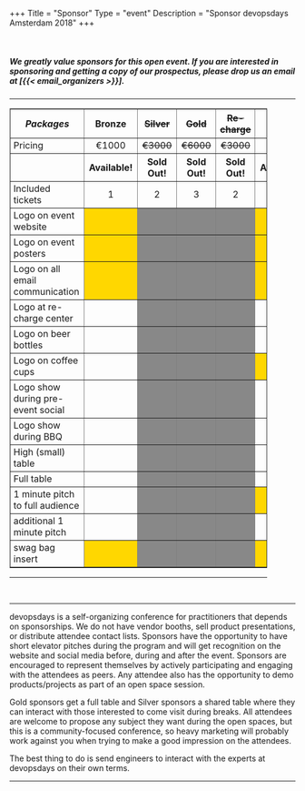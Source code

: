 +++
Title = "Sponsor"
Type = "event"
Description = "Sponsor devopsdays Amsterdam 2018"
+++

<br>
<h5>
<p>We greatly value sponsors for this open event.  If you are interested in sponsoring and getting a copy of our prospectus, please drop us an email at [{{< email_organizers >}}].</p>
</h5>
<hr>
<div style="width:90%" align="center">
  <table border=1>
    <tr>
      <th style="width: 64%; padding: 5px"><i>Packages</i></th>
      <th style="width: 8%; padding: 5px"><center>Bronze</center></th>
      <th style="width: 8%; padding: 5px"><center><strike>Silver</strike></center></th>
      <th style="width: 8%; padding: 5px"><center><strike>Gold</strike></center></th>
      <th style="width: 8%; padding: 5px"><center><strike>Re-charge</strike></center></th>
      <th style="width: 8%; padding: 5px"><center>Coffee</center></th>
      <th style="width: 8%; padding: 5px"><center>Pre-event</center></th>
      <th style="width: 8%; padding: 5px"><center><strike>Beer</strike></center></th>
      <th style="width: 8%; padding: 5px"><center>BBQ</center></th>
    </tr>
    <tr>
      <td style="padding-left: 5px">Pricing</td>
      <td><center>€1000</center></td>
      <td><center><strike>€3000</strike></center></td>
      <td><center><strike>€6000</strike></center></td>
      <td><center><strike>€3000</strike></center></td>
      <td><center>€8500</center></td>
      <td><center>€8000</center></td>
      <td><center><strike>€10000</strike></center></td>
      <td><center>€12000</center></td>
    </tr>
    <tr>
      <td style="padding-left: 5px">&nbsp;</td>
      <th><center>Available!</center></th>
      <th><center>Sold Out!</center></th>
      <th><center>Sold Out!</center></th>
      <th><center>Sold Out!</center></th>
      <th><center>Available!</center></th>
      <th><center>Available!</center></th>
      <th><center>Sold Out!</center></th>
      <th><center>Available!</center></th>
    </tr>
    <tr>
      <td style="padding-left: 5px">Included tickets</td>
      <td><center>1</center></td>
      <td><center>2</center></td>
      <td><center>3</center></td>
      <td><center>2</center></td>
      <td><center>2</center></td>
      <td><center>3</center></td>
      <td><center>3</center></td>
      <td><center>3</center></td>
    </tr>
    <tr>
      <td style="padding-left: 5px">Logo on event website</td>
      <td bgcolor="gold"><center>&nbsp;</center></td>
      <td bgcolor="#888888"><center>&nbsp;</center></td>
      <td bgcolor="#888888"><center>&nbsp;</center></td>
      <td bgcolor="#888888"><center>&nbsp;</center></td>
      <td bgcolor="gold"><center>&nbsp;</center></td>
      <td bgcolor="gold"><center>&nbsp;</center></td>
      <td bgcolor="#888888"><center>&nbsp;</center></td>
      <td bgcolor="gold"><center>&nbsp;</center></td>
    </tr>
    <tr>
      <td style="padding-left: 5px">Logo on event posters</td>
      <td bgcolor="gold"><center>&nbsp;</center></td>
      <td bgcolor="#888888"><center>&nbsp;</center></td>
      <td bgcolor="#888888"><center>&nbsp;</center></td>
      <td bgcolor="#888888"><center>&nbsp;</center></td>
      <td bgcolor="gold"><center>&nbsp;</center></td>
      <td bgcolor="gold"><center>&nbsp;</center></td>
      <td bgcolor="#888888"><center>&nbsp;</center></td>
      <td bgcolor="gold"><center>&nbsp;</center></td>
    </tr>
    <tr>
      <td style="padding-left: 5px">Logo on all email communication</td>
      <td bgcolor="gold"><center>&nbsp;</center></td>
      <td bgcolor="#888888"><center>&nbsp;</center></td>
      <td bgcolor="#888888"><center>&nbsp;</center></td>
      <td bgcolor="#888888"><center>&nbsp;</center></td>
      <td bgcolor="gold"><center>&nbsp;</center></td>
      <td bgcolor="gold"><center>&nbsp;</center></td>
      <td bgcolor="#888888"><center>&nbsp;</center></td>
      <td bgcolor="gold"><center>&nbsp;</center></td>
    </tr>
    <tr>
      <td style="padding-left: 5px">Logo at re-charge center</td>
      <td><center>&nbsp;</center></td>
      <td bgcolor="#888888"><center>&nbsp;</center></td>
      <td bgcolor="#888888"><center>&nbsp;</center></td>
      <td bgcolor="#888888"><center>&nbsp;</center></td>
      <td><center>&nbsp;</center></td>
      <td><center>&nbsp;</center></td>
      <td bgcolor="#888888"><center>&nbsp;</center></td>
      <td><center>&nbsp;</center></td>
    </tr>
    <tr>
      <td style="padding-left: 5px">Logo on beer bottles</td>
      <td><center>&nbsp;</center></td>
      <td bgcolor="#888888"><center>&nbsp;</center></td>
      <td bgcolor="#888888"><center>&nbsp;</center></td>
      <td bgcolor="#888888"><center>&nbsp;</center></td>
      <td><center>&nbsp;</center></td>
      <td><center>&nbsp;</center></td>
      <td bgcolor="#888888"><center>&nbsp;</center></td>
      <td><center>&nbsp;</center></td>
    </tr>
    <tr>
      <td style="padding-left: 5px">Logo on coffee cups</td>
      <td><center>&nbsp;</center></td>
      <td bgcolor="#888888"><center>&nbsp;</center></td>
      <td bgcolor="#888888"><center>&nbsp;</center></td>
      <td bgcolor="#888888"><center>&nbsp;</center></td>
      <td bgcolor="gold"><center>&nbsp;</center></td>
      <td><center>&nbsp;</center></td>
      <td bgcolor="#888888"><center>&nbsp;</center></td>
      <td><center>&nbsp;</center></td>
    </tr>
    <tr>
      <td style="padding-left: 5px">Logo show during pre-event social</td>
      <td><center>&nbsp;</center></td>
      <td bgcolor="#888888"><center>&nbsp;</center></td>
      <td bgcolor="#888888"><center>&nbsp;</center></td>
      <td bgcolor="#888888"><center>&nbsp;</center></td>
      <td><center>&nbsp;</center></td>
      <td bgcolor="gold"><center>&nbsp;</center></td>
      <td bgcolor="#888888"><center>&nbsp;</center></td>
      <td><center>&nbsp;</center></td>
    </tr>
    <tr>
      <td style="padding-left: 5px">Logo show during BBQ</td>
      <td><center>&nbsp;</center></td>
      <td bgcolor="#888888"><center>&nbsp;</center></td>
      <td bgcolor="#888888"><center>&nbsp;</center></td>
      <td bgcolor="#888888"><center>&nbsp;</center></td>
      <td><center>&nbsp;</center></td>
      <td><center>&nbsp;</center></td>
      <td bgcolor="#888888"><center>&nbsp;</center></td>
      <td bgcolor="gold"><center>&nbsp;</center></td>
    </tr>
    <tr>
      <td style="padding-left: 5px">High (small) table</td>
      <td><center>&nbsp;</center></td>
      <td bgcolor="#888888"><center>&nbsp;</center></td>
      <td bgcolor="#888888"><center>&nbsp;</center></td>
      <td bgcolor="#888888"><center>&nbsp;</center></td>
      <td><center>&nbsp;</center></td>
      <td><center>&nbsp;</center></td>
      <td bgcolor="#888888"><center>&nbsp;</center></td>
      <td><center>&nbsp;</center></td>
    </tr>
    <tr>
      <td style="padding-left: 5px">Full table</td>
      <td><center>&nbsp;</center></td>
      <td bgcolor="#888888"><center>&nbsp;</center></td>
      <td bgcolor="#888888"><center>&nbsp;</center></td>
      <td bgcolor="#888888"><center>&nbsp;</center></td>
      <td><center>&nbsp;</center></td>
      <td bgcolor="gold"><center>&nbsp;</center></td>
      <td bgcolor="#888888"><center>&nbsp;</center></td>
      <td bgcolor="gold"><center>&nbsp;</center></td>
    </tr>
    <tr>
      <td style="padding-left: 5px">1 minute pitch to full audience</td>
      <td><center>&nbsp;</center></td>
      <td bgcolor="#888888"><center>&nbsp;</center></td>
      <td bgcolor="#888888"><center>&nbsp;</center></td>
      <td bgcolor="#888888"><center>&nbsp;</center></td>
      <td bgcolor="gold"><center>&nbsp;</center></td>
      <td bgcolor="gold"><center>&nbsp;</center></td>
      <td bgcolor="#888888"><center>&nbsp;</center></td>
      <td bgcolor="gold"><center>&nbsp;</center></td>
    </tr>
    <tr>
      <td style="padding-left: 5px">additional 1 minute pitch</td>
      <td><center>&nbsp;</center></td>
      <td bgcolor="#888888"><center>&nbsp;</center></td>
      <td bgcolor="#888888"><center>&nbsp;</center></td>
      <td bgcolor="#888888"><center>&nbsp;</center></td>
      <td><center>&nbsp;</center></td>
      <td><center>&nbsp;</center></td>
      <td bgcolor="#888888"><center>&nbsp;</center></td>
      <td bgcolor="gold"><center>&nbsp;</center></td>
    </tr>
    <tr>
      <td style="padding-left: 5px">swag bag insert</td>
      <td bgcolor="gold"><center>&nbsp;</center></td>
      <td bgcolor="#888888"><center>&nbsp;</center></td>
      <td bgcolor="#888888"><center>&nbsp;</center></td>
      <td bgcolor="#888888"><center>&nbsp;</center></td>
      <td bgcolor="gold"><center>&nbsp;</center></td>
      <td bgcolor="gold"><center>&nbsp;</center></td>
      <td bgcolor="#888888"><center>&nbsp;</center></td>
      <td bgcolor="gold"><center>&nbsp;</center></td>
    </tr>
  </table>
  <hr/>
</div>
<br/>

<hr>

devopsdays is a self-organizing conference for practitioners that depends on sponsorships. We do not have vendor booths, sell product presentations, or distribute attendee contact lists. Sponsors have the opportunity to have short elevator pitches during the program and will get recognition on the website and social media before, during and after the event. Sponsors are encouraged to represent themselves by actively participating and engaging with the attendees as peers. Any attendee also has the opportunity to demo products/projects as part of an open space session.
<p>
Gold sponsors get a full table and Silver sponsors a shared table where they can interact with those interested to come visit during breaks. All attendees are welcome to propose any subject they want during the open spaces, but this is a community-focused conference, so heavy marketing will probably work against you when trying to make a good impression on the attendees.
<p>
The best thing to do is send engineers to interact with the experts at devopsdays on their own terms.
<p>

<!--
<hr/>

<div style="width:590px">
<table border=1 cellspacing=1>
  <tr>
    <th><i>packages</i></th>
    <th><center><b><u>Bronze<br />1000 usd</u></center></b></th>
    <th><center><b><u>Silver<br />3000 usd</u></center></b></th>
    <th><center><b><u>Gold<br />5000 usd</u></center></b></th>
    <th></th>
  </tr>
<tr><td>2 included tickets</td><td bgcolor="gold">&nbsp;</td><td bgcolor="gold">&nbsp;</td><td bgcolor="gold">&nbsp;</td></tr>
<tr><td>logo on event website</td><td bgcolor="gold">&nbsp;</td><td bgcolor="gold">&nbsp;</td><td bgcolor="gold">&nbsp;</td></tr>
<tr><td>logo on shared slide, rotating during breaks</td><td bgcolor="gold">&nbsp;</td><td bgcolor="gold">&nbsp;</td><td bgcolor="gold">&nbsp;</td></tr>
<tr><td>logo on all email communication</td><td>&nbsp;</td><td bgcolor="gold">&nbsp;</td><td bgcolor="gold">&nbsp;</td></tr>
<tr><td>logo on its own slide, rotating during breaks</td><td>&nbsp;</td><td bgcolor="gold">&nbsp;</td><td bgcolor="gold">&nbsp;</td></tr>
<tr><td>1 minute pitch to full audience (including streaming audience)</td><td>&nbsp;</td><td>&nbsp;</td><td bgcolor="gold">&nbsp;</td></tr></tr>
<tr><td>2 additional tickets (4 in total)</td><td>&nbsp;</td><td bgcolor="gold">&nbsp;</td><td>&nbsp;</td></tr>
<tr><td>4 additional tickets (6 in total)</td><td>&nbsp;</td><td>&nbsp;</td><td bgcolor="gold">&nbsp;</td></tr>
<tr><td>shared table for swag</td><td>&nbsp;</td><td bgcolor="gold">&nbsp;</td><td>&nbsp;</td></tr>
<tr><td>booth/table space</td><td>&nbsp;</td><td>&nbsp;</td><td bgcolor="gold">&nbsp;</td></tr>
</table>
<hr/>
There are also opportunities for exclusive special sponsorships. We'll have sponsors for various events with special privileges for the sponsors of these events. If you are interested in special sponsorships or have a creative idea about how you can support the event, send us an email.
<br/>
<br/>

<br>
<br>
<table border=1 cellspacing=1>
  <tr>
    <th><i>Sponsor FAQ</i></th>
    <th><center><b>Answers to questions frequently asked by sponsors&nbsp;&nbsp;&nbsp;&nbsp;&nbsp;&nbsp;&nbsp;&nbsp;&nbsp;&nbsp;&nbsp;&nbsp;&nbsp;&nbsp;&nbsp;&nbsp;&nbsp;&nbsp;&nbsp;&nbsp;&nbsp;&nbsp;&nbsp;&nbsp;&nbsp;&nbsp;&nbsp;&nbsp;&nbsp;&nbsp;&nbsp;&nbsp;&nbsp;&nbsp;&nbsp;&nbsp;&nbsp;&nbsp;&nbsp;&nbsp;&nbsp;&nbsp;&nbsp;&nbsp;&nbsp;&nbsp;&nbsp;&nbsp;&nbsp;</center></b></th>
    <th></th>
  </tr>
<tr><td>What dates/times can we set up and tear down?</td><td></td></tr>
<tr><td>How do we ship to the venue?</td><td></td></tr>
<tr><td>How do we ship from the venue?</td><td></td></tr>
<tr><td>Whom should we send?</td><td></td></tr>
<tr><td>What should we expect regarding electricity? (how much, any fees, etc)</td><td></td></tr>
<tr><td>What should we expect regarding WiFi? (how much, any fees, etc)</td><td></td></tr>
<tr><td>How do we order additional A/V equipment?</td><td></td></tr>
<tr><td>Additional important details</td><td></td></tr>
</table>
</div>

-->
<hr/>
